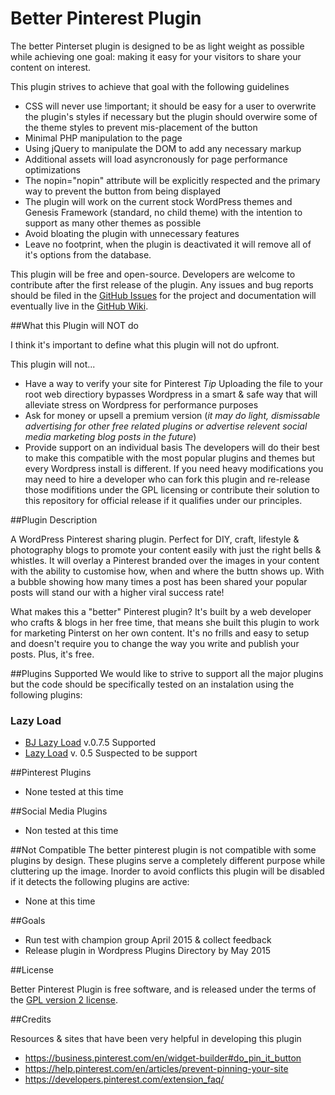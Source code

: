 # Better Pinterest Plugin

The better Pinterset plugin is designed to be as light weight as possible while achieving one goal: making it easy for your visitors to share your content on interest.

This plugin strives to achieve that goal with the following guidelines

- CSS will never use !important; it should be easy for a user to overwrite the plugin's styles if necessary but the plugin should overwire some of the theme styles to prevent mis-placement of the button
- Minimal PHP manipulation to the page
- Using jQuery to manipulate the DOM to add any necessary markup
- Additional assets will load asyncronously for page performance optimizations
- The nopin="nopin" attribute will be explicitly respected and the primary way to prevent the button from being displayed
- The plugin will work on the current stock WordPress themes and Genesis Framework (standard, no child theme) with the intention to support as many other themes as possible
-  Avoid bloating the plugin with unnecessary features
- Leave no footprint, when the plugin is deactivated it will remove all of it's options from the database.

This plugin will be free and open-source. Developers are welcome to contribute after the first release of the plugin. Any issues and bug reports should be filed in the [GitHub Issues](https://github.com/terriann/betterpinterestplugin/issues) for the project and documentation will eventually live in the [GitHub Wiki](https://github.com/terriann/betterpinterestplugin/wiki).

##What this Plugin will NOT do

I think it's important to define what this plugin will not do upfront.

This plugin will not...
- Have a way to verify your site for Pinterest
 *Tip* Uploading the file to your root web directiory bypasses Wordpress in a smart & safe way that will alleviate stress on Wordpress for performance purposes
- Ask for money or upsell a premium version (*it may do light, dismissable advertising for other free related plugins or advertise relevent social media marketing blog posts in the future*)
- Provide support on an individual basis
  The developers will do their best to make this compatible with the most popular plugins and themes but every Wordpress install is different. If you need heavy modifications you may need to hire a developer who can fork this plugin and re-release those modifitions under the GPL licensing or contribute their solution to this repository for official release if it qualifies under our principles.

##Plugin Description

A WordPress Pinterest sharing plugin. Perfect for DIY, craft, lifestyle &amp; photography blogs to promote your content easily with just the right bells &amp; whistles. It will overlay a Pinterest branded over the images in your content with the ability to customise how, when and where the buttn shows up.  With a bubble showing how many times a post has been shared your popular posts will stand our with a higher viral success rate!

What makes this a "better" Pinterest plugin? It's built by a web developer who crafts & blogs in her free time, that means she built this plugin to work for marketing Pinterst on her own content. It's no frills and easy to setup and doesn't require you to change the way you write and publish your posts. Plus, it's free.

##Plugins Supported
We would like to strive to support all the major plugins but the code should be specifically tested on an instalation using the following plugins:

### Lazy Load
* [BJ Lazy Load](https://wordpress.org/plugins/bj-lazy-load/) v.0.7.5 Supported
* [Lazy Load](https://wordpress.org/plugins/lazy-load/) v. 0.5 Suspected to be support

##Pinterest Plugins
* None tested at this time

##Social Media Plugins
* Non tested at this time

##Not Compatible
The better pinterest plugin is not compatible with some plugins by design. These plugins serve a completely different purpose while cluttering up the image. Inorder to avoid conflicts this plugin will be disabled if it detects the following plugins are active:

* None at this time

##Goals

* Run test with champion group April 2015 & collect feedback
* Release plugin in Wordpress Plugins Directory by May 2015

##License

Better Pinterest Plugin is free software, and is released under the terms of the [GPL version 2 license](http://www.gnu.org/licenses/gpl-2.0.html).

##Credits

Resources & sites that have been very helpful in developing this plugin
* https://business.pinterest.com/en/widget-builder#do_pin_it_button
* https://help.pinterest.com/en/articles/prevent-pinning-your-site
* https://developers.pinterest.com/extension_faq/
